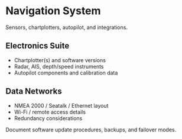 
# Navigation System

Sensors, chartplotters, autopilot, and integrations.

## Electronics Suite

- Chartplotter(s) and software versions
- Radar, AIS, depth/speed instruments
- Autopilot components and calibration data

## Data Networks

- NMEA 2000 / Seatalk / Ethernet layout
- Wi-Fi / remote access details
- Redundancy considerations

Document software update procedures, backups, and failover modes.
